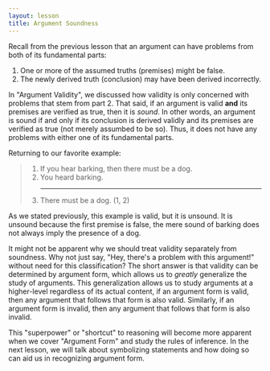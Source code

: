 ```yaml
---
layout: lesson
title: Argument Soundness
---
```


Recall from the previous lesson that an argument can have problems from both of its fundamental parts:

1. One or more of the assumed truths (premises) might be false.
2. The newly derived truth (conclusion) may have been derived incorrectly.

In "Argument Validity", we discussed how validity is only concerned with problems that stem from part 2. That said, if an argument is valid **and** its premises are verified as true, then it is _sound_. In other words, an argument is sound if and only if its conclusion is derived validly and its premises are verified as true (not merely assumbed to be so). Thus, it does not have any problems with either one of its fundamental parts.

Returning to our favorite example:

> 1. If you hear barking, then there must be a dog.
> 2. You heard barking.
    <hr>
> 3. There must be a dog. (1, 2)

As we stated previously, this example is valid, but it is unsound. It is unsound because the first premise is false, the mere sound of barking does not always imply the presence of a dog.

It might not be apparent why we should treat validity separately from soundness. Why not just say, "Hey, there's a problem with this argument!" without need for this classification? The short answer is that validity can be determined by argument form, which allows us to _greatly_ generalize the study of arguments. This generalization allows us to study arguments at a higher-level regardless of its actual content, if an argument form is valid, then any argument that follows that form is also valid. Similarly, if an argument form is invalid, then any argument that follows that form is also invalid.

This "superpower" or "shortcut" to reasoning will become more apparent when we cover "Argument Form" and study the rules of inference. In the next lesson, we will talk about symbolizing statements and how doing so can aid us in recognizing argument form.
